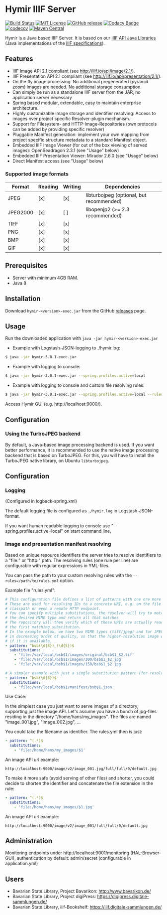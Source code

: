 # Hymir IIIF Server

[![Build Status](https://travis-ci.org/dbmdz/iiif-server-hymir.svg?branch=master)](https://travis-ci.org/dbmdz/iiif-server-hymir)
[![MIT License](https://img.shields.io/badge/license-MIT-blue.svg)](LICENSE)
[![GitHub release](https://img.shields.io/github/release/dbmdz/iiif-server-hymir.svg?maxAge=2592000)](https://github.com/dbmdz/iiif-server-hymir/releases)
[![Codacy Badge](https://api.codacy.com/project/badge/Grade/54890c0e2bce4489ad0793658b2a4d0c)](https://www.codacy.com/app/ralf-eichinger/iiif-server-hymir?utm_source=github.com&amp;utm_medium=referral&amp;utm_content=dbmdz/iiif-server-hymir&amp;utm_campaign=Badge_Grade)
[![codecov](https://codecov.io/gh/dbmdz/iiif-server-hymir/branch/master/graph/badge.svg)](https://codecov.io/gh/dbmdz/iiif-server-hymir)
[![Maven Central](https://img.shields.io/maven-central/v/de.digitalcollections/iiif-server-hymir.svg?maxAge=2592000)](http://search.maven.org/#search%7Cga%7C1%7Ca%3A%22iiif-server-hymir%22)

Hymir is a Java based IIIF Server. It is based on our [IIIF API Java Libraries](https://github.com/dbmdz/iiif-apis)
(Java implementations of the [IIIF specifications](http://iiif.io/technical-details/)).

## Features

- IIIF Image API 2.1 compliant (see <a href="http://iiif.io/api/image/2.1/">http://iiif.io/api/image/2.1/</a>).
- IIIF Presentation API 2.1 compliant (see <a href="http://iiif.io/api/presentation/2.1/">http://iiif.io/api/presentation/2.1/</a>).
- On the fly image processing. No additional pregenerated (pyramid zoom) images are needed. No additional storage consumption.
- Can simply be run as a standalone IIIF server from the JAR, no application server necessary
- Spring based modular, extendable, easy to maintain enterprise architecture.
- Highly customizable image storage and identifier resolving: Access to images over project specific Resolver-plugin mechanism.
- Support for Filesystem- and HTTP-Image-Repositories (own protocols can be added by providing specific resolver)
- Pluggable Manifest generation: implement your own mapping from project specific structure metadata to a standard Manifest object.
- Embedded IIIF Image Viewer (for out of the box viewing of served images): OpenSeadragon 2.3.1 (see "Usage" below)
- Embedded IIIF Presentation Viewer: Mirador 2.6.0 (see "Usage" below)
- Direct Manifest access (see "Usage" below)

### Supported image formats

| Format    | Reading  | Writing | Dependencies                               |
| --------- | -------- | ------- | ------------------------------------------ |
|   JPEG    |   [x]    |   [x]   |   libturbojpeg (optional, but recommended) |
|  JPEG2000 |   [x]    |   [ ]   |   libopenjp2 (>= 2.3 recommended)          |
|    TIFF   |   [x]    |   [x]   |                                            |
|    PNG    |   [x]    |   [x]   |                                            |
|    BMP    |   [x]    |   [x]   |                                            |
|    GIF    |   [x]    |   [x]   |                                            |


## Prerequisites

- Server with minimum 4GB RAM.
- Java 8

## Installation

Download `hymir-<version>-exec.jar` from the GitHub [releases](https://github.com/dbmdz/iiif-server-hymir/releases) page.

## Usage

Run the downloaded application with `java -jar hymir-<version>-exec.jar`

- Example with Logstash-JSON-logging to ./hymir.log:

```sh
$ java -jar hymir-3.0.1-exec.jar
```

- Example with logging to console:

```sh
$ java -jar hymir-3.0.1-exec.jar --spring.profiles.active=local
```

- Example with logging to console and custom file resolving rules:

```sh
$ java -jar hymir-3.0.1-exec.jar --spring.profiles.active=local --rules=file:/etc/hymir/rules.yml
```

Access Hymir GUI (e.g. http://localhost:9000/).

## Configuration

### Using the TurboJPEG backend
By default, a Java-based image processing backend is used. If you want better
performance, it is recommended to use the native image processing backend
that is based on TurboJPEG. For this, you will have to install the TurboJPEG
native library, on Ubuntu `libturbojpeg`.

## Configuration

### Logging

(Configured in logback-spring.xml)

The default logging file is configured as `./hymir.log` in Logstash-JSON-format.

If you want human readable logging to console use "--spring.profiles.active=local" on start command line.


### Image and presentation manifest resolving

Based on unique resource identifiers the server tries to resolve identifiers to a "file:" or "http:" path.
The resolving rules (one rule per line) are configurable with regular expressions in YML-files.

You can pass the path to your custom resolving rules with the `--rules=/path/to/rules.yml` option.

Example file "rules.yml":

```yaml
# This configuration file defines a list of patterns with one ore more substitutions.
# These are used for resolving IDs to a concrete URI, e.g. on the file system, the
# classpath or even a remote HTTP endpoint.
# You can specify multiple substitutions, the resolver will try to match them against
# the desired MIME type and return all that matches
# The repository will then verify which of these URIs are actually readable and return
# the first matching substitution.
# In the example below, we have two MIME types (tiff/jpeg) and for JPEG two resolutions
# in decreasing order of quality, so that the higher-resolution image will be chosen
# if it is available.
- pattern: ^bsb(\d{8})_(\d{5})$
  substitutions:
    - 'file:/var/local/bsb$1/images/original/bsb$1_$2.tif'
    - 'file:/var/local/bsb$1/images/300/bsb$1_$2.jpg'
    - 'file:/var/local/bsb$1/images/150/bsb$1_$2.jpg'

# A simpler example with just a single substitution pattern (for resolving IIIF-manifests)
- pattern: ^bsb(\d{8})$
  substitutions:
    - 'file:/var/local/bsb$1/manifest/bsb$1.json'
```

Use Case:

In the simplest case you just want to serve images of a directory, supporting just the image API.
Let's assume you have a bunch of jpg-files residing in the directory "/home/hans/my_images".
The files are named "image_001.jpg", "image_002.jpg", ...

You could take the filename as identifier. The rules.yml then is just:

```yaml
- pattern: ^(.*)$
  substitutions:
    - 'file:/home/hans/my_images/$1'
```

An image API url example:

```
http://localhost:9000/image/v2/image_001.jpg/full/full/0/default.jpg
```

To make it more safe (avoid serving of other files) and shorter, you could decide to shorten the identifier and concatenate the file extension in the rule:

```yaml
- pattern: ^(.*)$
  substitutions:
    - 'file:/home/hans/my_images/$1.jpg'
```

An image API url example:

```
http://localhost:9000/image/v2/image_001/full/full/0/default.jpg
```

## Administration

Monitoring endpoints under http://localhost:9001/monitoring (HAL-Browser-GUI), authentication by default: admin/secret (configurable in application.yml)

## Users

- Bavarian State Library, Project Bavarikon: <a href="http://www.bavarikon.de/">http://www.bavarikon.de/</a>
- Bavarian State Library, Project digiPress: <a href="https://digipress.digitale-sammlungen.de/">https://digipress.digitale-sammlungen.de/</a>
- Bavarian State Library, iiif-Bookshelf: <a href="https://iiif.digitale-sammlungen.de/">https://iiif.digitale-sammlungen.de/</a>
